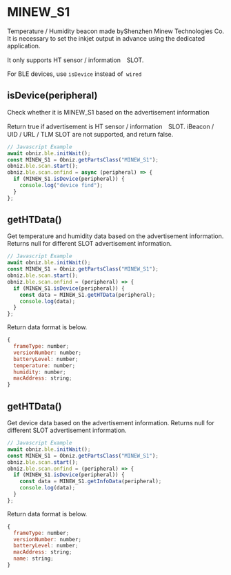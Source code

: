 # MINEW_S1
Temperature / Humidity beacon made byShenzhen Minew Technologies Co.
It is necessary to set the inkjet output in advance using the dedicated application.

It only supports HT sensor / information　SLOT.

For BLE devices, use `isDevice` instead of` wired`


## isDevice(peripheral)

Check whether it is MINEW_S1 based on the advertisement information

Return true if advertisement is HT sensor / information　SLOT.
iBeacon / UID / URL / TLM SLOT are not supported, and return false.

```javascript
// Javascript Example
await obniz.ble.initWait();
const MINEW_S1 = Obniz.getPartsClass("MINEW_S1");
obniz.ble.scan.start();
obniz.ble.scan.onfind = async (peripheral) => {
  if (MINEW_S1.isDevice(peripheral)) {
    console.log("device find");
  }
};

```


## getHTData()

Get temperature and humidity data based on the advertisement information.
Returns null for different SLOT advertisement information.

```javascript
// Javascript Example
await obniz.ble.initWait();
const MINEW_S1 = Obniz.getPartsClass("MINEW_S1");
obniz.ble.scan.start();
obniz.ble.scan.onfind = (peripheral) => {
  if (MINEW_S1.isDevice(peripheral)) {
    const data = MINEW_S1.getHTData(peripheral);
    console.log(data); 
  }
};

```

Return data format is below.

```javascript
{
  frameType: number;
  versionNumber: number;
  batteryLevel: number;
  temperature: number;
  humidity: number;
  macAddress: string;
}
```



## getHTData()

Get device data based on the advertisement information.
Returns null for different SLOT advertisement information.

```javascript
// Javascript Example
await obniz.ble.initWait();
const MINEW_S1 = Obniz.getPartsClass("MINEW_S1");
obniz.ble.scan.start();
obniz.ble.scan.onfind = (peripheral) => {
  if (MINEW_S1.isDevice(peripheral)) {
    const data = MINEW_S1.getInfoData(peripheral);
    console.log(data); 
  }
};

```

Return data format is below.

```javascript
{
  frameType: number;
  versionNumber: number;
  batteryLevel: number;
  macAddress: string;
  name: string;
}
```
